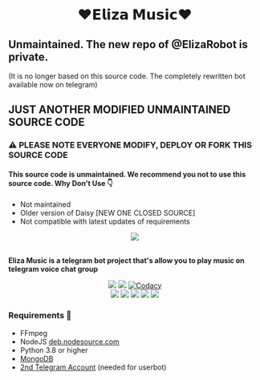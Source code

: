 <h1 align="center">❤️𝗘𝗹𝗶𝘇𝗮 𝗠𝘂𝘀𝗶𝗰❤️</h1>

## Unmaintained. The new repo of @ElizaRobot is private. 
(It is no longer based on this source code. The completely rewritten bot available now on telegram)

## JUST ANOTHER MODIFIED UNMAINTAINED SOURCE CODE
### ⚠️ PLEASE NOTE EVERYONE MODIFY, DEPLOY OR FORK THIS SOURCE CODE
#### This source code is unmaintained. We recommend you not to use this source code. Why Don't Use 👇
- Not maintained
- Older version of Daisy [NEW ONE CLOSED SOURCE]
- Not compatible with latest updates of requirements

<p align="center">
  <img src="https://te.legra.ph/file/3cbc7167d67e07a915a08.jpg">
</p>
    <br><b>Eliza Music is a telegram bot project that's allow you to play music on telegram voice chat group</b><br>
</p>
<p align="center">
    <a href="https://www.python.org/" alt="made-with-python"> <img src="https://img.shields.io/badge/Made%20with-Python-black.svg?style=flat-square&logo=python&logoColor=blue&color=red" /></a>
    <a href="https://github.com/Team-ELiza-SL/Eliza-Music-SL/graphs/commit-activity" alt="Maintenance"> <img src="https://img.shields.io/badge/Maintained%3F-no-red.svg?style=flat-square" /></a>
    <a href="https://app.codacy.com/gh/Team-ELiza-SL/Eliza-Music-SL/dashboard"> <img src="https://img.shields.io/codacy/grade/a723cb464d5a4d25be3152b5d71de82d?color=red&logo=codacy&style=flat-square" alt="Codacy" /></a><br>
    <a href="https://github.com/Team-ELiza-SL/Eliza-Music-SL"> <img src="https://img.shields.io/github/repo-size/Team-ELiza-SL/Eliza-Music-SL?color=red&logo=github&logoColor=blue&style=flat-square" /></a>
    <a href="https://github.com/Team-ELiza-SL/Eliza-Music-SL/commits/main"> <img src="https://img.shields.io/github/last-commit/Team-ELiza-SL/Eliza-Music-SL?color=red&logo=github&logoColor=blue&style=flat-square" /></a>
    <a href="https://github.com/Team-ELiza-SL/Eliza-Music-SL/issues"> <img src="https://img.shields.io/github/issues/Team-ELiza-SL/Eliza-Music-SL?color=red&logo=github&logoColor=blue&style=flat-square" /></a>
    <a href="https://github.com/Team-ELiza-SL/Eliza-Music-SL/network/members"> <img src="https://img.shields.io/github/forks/Team-ELiza-SL/Eliza-Music-SL?color=red&logo=github&logoColor=blue&style=flat-square" /></a>  
    <a href="https://github.com/Team-ELiza-SL/Eliza-Music-SL/network/members"> <img src="https://img.shields.io/github/stars/Team-ELiza-SL/Eliza-Music-SL?color=red&logo=github&logoColor=blue&style=flat-square" /></a>  
</p>

<h3>Requirements 📝</h3>

- FFmpeg
- NodeJS [deb.nodesource.com](https://deb.nodesource.com/)
- Python 3.8 or higher
- [MongoDB](https://cloud.mongodb.com/)
- [2nd Telegram Account](https://telegram.org/blog/themes-accounts#multiple-accounts) (needed for userbot)

